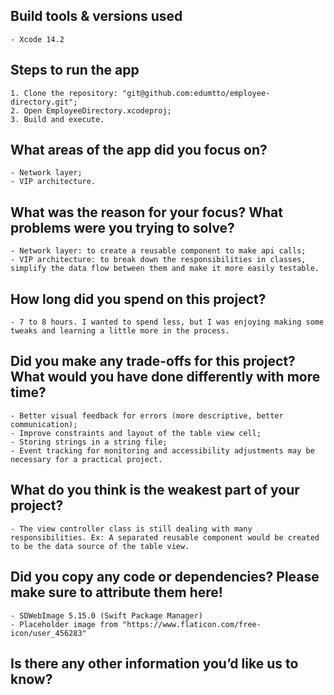 ## Build tools & versions used
    - Xcode 14.2

## Steps to run the app
    1. Clone the repository: "git@github.com:edumtto/employee-directory.git";
    2. Open EmployeeDirectory.xcodeproj;
    3. Build and execute.

## What areas of the app did you focus on?
    - Network layer;
    - VIP architecture.

## What was the reason for your focus? What problems were you trying to solve?
    - Network layer: to create a reusable component to make api calls;
    - VIP architecture: to break down the responsibilities in classes, simplify the data flow between them and make it more easily testable.

## How long did you spend on this project?
    - 7 to 8 hours. I wanted to spend less, but I was enjoying making some tweaks and learning a little more in the process.

## Did you make any trade-offs for this project? What would you have done differently with more time?
    - Better visual feedback for errors (more descriptive, better communication);
    - Improve constraints and layout of the table view cell;
    - Storing strings in a string file;
    - Event tracking for monitoring and accessibility adjustments may be necessary for a practical project.
    

## What do you think is the weakest part of your project?
    - The view controller class is still dealing with many responsibilities. Ex: A separated reusable component would be created to be the data source of the table view.

## Did you copy any code or dependencies? Please make sure to attribute them here!
    - SDWebImage 5.15.0 (Swift Package Manager)
    - Placeholder image from "https://www.flaticon.com/free-icon/user_456283"

## Is there any other information you’d like us to know?